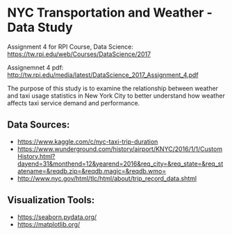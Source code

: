 # NYC Transportation and Weather - Data Study

Assignment 4 for RPI Course, Data Science: https://tw.rpi.edu/web/Courses/DataScience/2017

Assignemnet 4 pdf: http://tw.rpi.edu/media/latest/DataScience_2017_Assignment_4.pdf

The purpose of this study is to examine the relationship between weather and taxi usage statistics in New York City to better understand how weather affects taxi service demand and performance.

## Data Sources:
* https://www.kaggle.com/c/nyc-taxi-trip-duration
* https://www.wunderground.com/history/airport/KNYC/2016/1/1/CustomHistory.html?dayend=31&monthend=12&yearend=2016&req_city=&req_state=&req_statename=&reqdb.zip=&reqdb.magic=&reqdb.wmo=
* http://www.nyc.gov/html/tlc/html/about/trip_record_data.shtml

## Visualization Tools:
* https://seaborn.pydata.org/
* https://matplotlib.org/